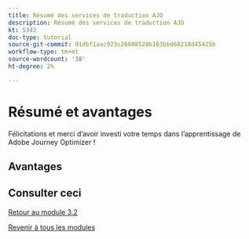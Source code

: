 ```yaml
---
title: Résumé des services de traduction AJO
description: Résumé des services de traduction AJO
kt: 5342
doc-type: tutorial
source-git-commit: 91dbf1aac923c26608528b163bbd68218d45425b
workflow-type: tm+mt
source-wordcount: '38'
ht-degree: 2%

---
```


# Résumé et avantages

Félicitations et merci d’avoir investi votre temps dans l’apprentissage de Adobe Journey Optimizer !

## Avantages

## Consulter ceci

[Retour au module 3.2](./ajotranslationsvcs.md)

[Revenir à tous les modules](../../../overview.md)
